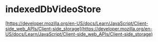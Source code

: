 # indexedDbVideoStore
[https://developer.mozilla.org/en-US/docs/Learn/JavaScript/Client-side_web_APIs/Client-side_storage](https://developer.mozilla.org/en-US/docs/Learn/JavaScript/Client-side_web_APIs/Client-side_storage)